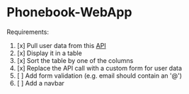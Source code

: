 # Phonebook-WebApp

Requirements:
1. [x] Pull user data from this [API](https://jsonplaceholder.typicode.com/users)
2. [x] Display it in a table
3. [x] Sort the table by one of the columns
4. [x] Replace the API call with a custom form for user data
5. [ ] Add form validation (e.g. email should contain an '@')
6. [ ] Add a navbar
